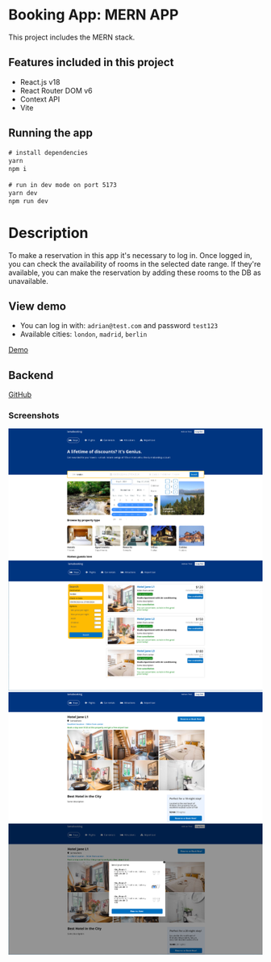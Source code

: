 # Booking App: MERN APP

This project includes the MERN stack.

## Features included in this project

- React.js v18
- React Router DOM v6
- Context API
- Vite

## Running the app

```
# install dependencies
yarn
npm i

# run in dev mode on port 5173
yarn dev
npm run dev

```

# Description

To make a reservation in this app it's necessary to log in. Once logged in, you can check the availability of rooms in the selected date range. If they're available, you can make the reservation by adding these rooms to the DB as unavailable.

## View demo

  - You can log in with: `adrian@test.com` and password `test123`
  - Available cities: `london`, `madrid`, `berlin`

[Demo](https://booking-app-react-alxadr.netlify.app)

## Backend

[GitHub](https://github.com/AlexMartin998/booking-app-react)

### Screenshots

![Admi](.screenshots/home.png)
![HotelsPage](.screenshots/hotels.png)
![HotelPage](.screenshots/hotel.png)
![ReserveRoom](.screenshots/room.png)

